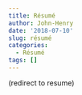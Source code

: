 ```yaml
---
title: Résumé
author: John-Henry
date: '2018-07-10'
slug: résumé
categories:
  - Résumé
tags: []
---
```


(redirect to resume)